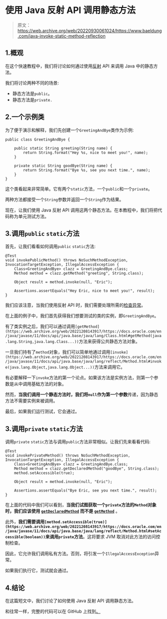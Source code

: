 # 使用 Java 反射 API 调用静态方法

> 原文：<https://web.archive.org/web/20220930061024/https://www.baeldung.com/java-invoke-static-method-reflection>

## 1.概观

在这个快速教程中，我们将讨论如何通过使用[反射](/web/20221208143917/https://www.baeldung.com/java-reflection) API 来调用 Java 中的静态方法。

我们将讨论两种不同的场景:

*   静态方法是`public`。
*   静态方法是`private.`

## 2.一个示例类

为了便于演示和解释，我们先创建一个`GreetingAndBye`类作为示例:

```
public class GreetingAndBye {

    public static String greeting(String name) {
        return String.format("Hey %s, nice to meet you!", name);
    }

    private static String goodBye(String name) {
        return String.format("Bye %s, see you next time.", name);
    }
} 
```

这个类看起来非常简单。它有两个`static`方法，一个`public`和一个`private`。

两种方法都接受一个`String`参数并返回一个`String`作为结果。

现在，让我们使用 Java 反射 API 调用这两个静态方法。在本教程中，我们将把代码称为单元测试方法。

## 3.调用`public` `static`方法

首先，让我们看看如何调用`public` `static`方法:

```
@Test
void invokePublicMethod() throws NoSuchMethodException, InvocationTargetException, IllegalAccessException {
    Class<GreetingAndBye> clazz = GreetingAndBye.class;
    Method method = clazz.getMethod("greeting", String.class);

    Object result = method.invoke(null, "Eric");

    Assertions.assertEquals("Hey Eric, nice to meet you!", result);
} 
```

我们应该注意，当我们使用反射 API 时，我们需要处理所需的[检查异常](/web/20221208143917/https://www.baeldung.com/java-checked-unchecked-exceptions#checked)。

在上面的例子中，我们首先获得我们想要测试的类的实例，即`GreetingAndBye`。

有了类实例之后，我们可以通过调用`[getMethod](https://web.archive.org/web/20221208143917/https://docs.oracle.com/en/java/javase/11/docs/api/java.base/java/lang/Class.html#getMethod(java.lang.String,java.lang.Class...))`方法来获得公共静态方法对象。

一旦我们持有了`method`对象，我们可以简单地通过调用`[invoke](https://web.archive.org/web/20221208143917/https://docs.oracle.com/en/java/javase/11/docs/api/java.base/java/lang/reflect/Method.html#invoke(java.lang.Object,java.lang.Object...))`方法来调用它。

有必要解释一下`invoke`方法的第一个论点。如果该方法是实例方法，则第一个参数是从中调用基础方法的对象。

然而，**当我们调用一个静态方法时，我们将`null`作为第一个参数**传递，因为静态方法不需要实例来被调用。

最后，如果我们运行测试，它会通过。

## 3.调用`private` `static`方法

调用`private` `static`方法与调用`public`方法非常相似。让我们先来看看代码:

```
@Test
void invokePrivateMethod() throws NoSuchMethodException, InvocationTargetException, IllegalAccessException {
    Class<GreetingAndBye> clazz = GreetingAndBye.class;
    Method method = clazz.getDeclaredMethod("goodBye", String.class);
    method.setAccessible(true);

    Object result = method.invoke(null, "Eric");

    Assertions.assertEquals("Bye Eric, see you next time.", result);
} 
```

在上面的代码中我们可以看到，**当我们试图获取一个`private`方法的`Method`对象时，我们应该使用 [`getDeclaredMethod`](/web/20221208143917/https://www.baeldung.com/java-method-reflection#2-getdeclaredmethod) 而不是 [`getMethod`](/web/20221208143917/https://www.baeldung.com/java-method-reflection#1-getmethod)** 。

此外，**我们需要调用`[method.setAccessible(true)](https://web.archive.org/web/20221208143917/https://docs.oracle.com/en/java/javase/11/docs/api/java.base/java/lang/reflect/Method.html#setAccessible(boolean))`来调用`private`方法**。这将要求 JVM 取消对此方法的访问控制检查。

因此，它允许我们调用私有方法。否则，将引发一个`IllegalAccessException`异常。

如果我们执行它，测试就会通过。

## 4.结论

在这篇短文中，我们讨论了如何使用 Java 反射 API 调用静态方法。

和往常一样，完整的代码可以在 GitHub 上找到[。](https://web.archive.org/web/20221208143917/https://github.com/eugenp/tutorials/tree/master/core-java-modules/core-java-reflection-2)